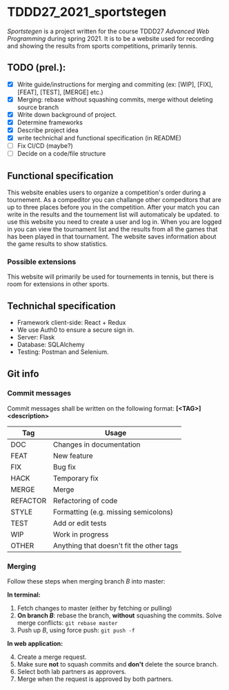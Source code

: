 # TDDD27_2021_sportstegen

_Sportstegen_ is a project written for the course TDDD27 _Advanced Web Programming_ during spring 2021. It is to be a website used for recording and showing the results from sports competitions, primarily tennis. 

## TODO (prel.):

- [X] Write guide/instructions for merging and commiting (ex: [WIP], [FIX], [FEAT], [TEST], [MERGE] etc.)
- [X] Merging: rebase without squashing commits, merge without deleting source branch
- [X] Write down background of project.
- [X] Determine frameworks
- [X] Describe project idea
- [X] write technichal and functional specification (in README)
- [ ] Fix CI/CD (maybe?)
- [ ] Decide on a code/file structure

## Functional specification

This website enables users to organize a competition's order during a tournement. As a compeditor you can challange other compeditors that are up to three places before you in the competition. After your match you can write in the results and the tournement list will automaticaly be updated. to use this website you need to create a user and log in. When you are logged in you can view the tournament list and the results from all the games that has been played in that tournament. The website saves information about the game results to show statistics. 

### Possible extensions

This website will primarily be used for tournements in tennis, but there is room for extensions in other sports. 

## Technichal specification

- Framework client-side: React + Redux
- We use Auth0 to ensure a secure sign in.
- Server: Flask
- Database: SQLAlchemy
- Testing: Postman and Selenium. 

## Git info

### Commit messages

Commit messages shall be written on the following format: **[\<TAG\>] \<description\>**

| Tag | Usage |
| ------ | ------ |
| DOC | Changes in documentation |
| FEAT | New feature |
| FIX | Bug fix |
| HACK | Temporary fix |
| MERGE| Merge |
| REFACTOR | Refactoring of code |
| STYLE | Formatting (e.g. missing semicolons) |
| TEST | Add or edit tests |
| WIP | Work in progress |
| OTHER | Anything that doesn't fit the other tags |

### Merging

Follow these steps when merging branch _B_ into master:

**In terminal:**

1. Fetch changes to master (either by fetching or pulling)
2. **On branch _B_**: rebase the branch, **without** squashing the commits. Solve merge conflicts: `git rebase master`
3. Push up _B_, using force push: `git push -f`

**In web application:**

4. Create a merge request.
5. Make sure **not** to squash commits and **don't** delete the source branch.
6. Select both lab partners as approvers.
7. Merge when the request is approved by both partners.

